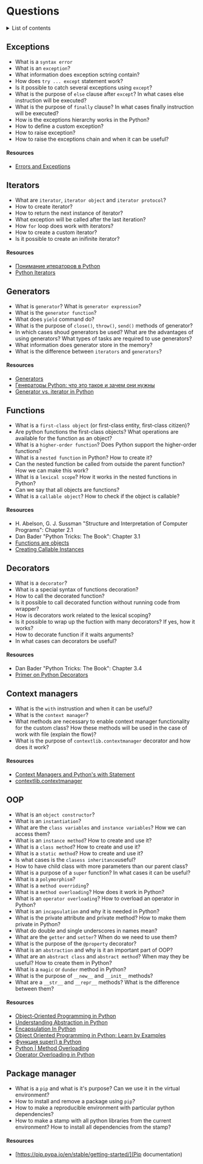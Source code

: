 # Questions

<details>
<summary>List of contents</summary>

- [Errors and exceptions](#exceptions)
  - [Resources](#resources)
- [Iterators](#iterators)
  - [Resources](#resources-1)
- [Generators](#generators)
  - [Resources](#resources-2)
- [Functions](#functions)
  - [Resources](#resources-3)
- [Decorators](#decorators)
  - [Resources](#resources-4)
- [Context managers](#context-managers)
  - [Resources](#resources-5)
- [OOP](#oop)
  - [Resources](#resources-6)
- [Package manager](#package-manager)
  - [Resources](#resources-7)

</details>

## Exceptions
- What is a `syntax error`
- What is an `exception`?
- What information does exception sctring contain?
- How does `try ... except` statement work? 
- Is it possible to catch several exceptions using `except`?
- What is the purpose of `else` clause after `except`? In what cases else instruction will be executed?
- What is the purpose of `finally` clause? In what cases finally instruction will be executed?
- How is the exceptions hierarchy works in the Python?
- How to define a custom exception?
- How to raise exception?
- How to raise the exceptions chain and when it can be useful?

#### Resources
- [Errors and Exceptions](https://docs.python.org/3/tutorial/errors.html)


## Iterators
- What are `iterator`, `iterator object` and `iterator protocol`?
- How to create iterator? 
- How to return the next instance of iterator?
- What exception will be called after the last iteration?
- How `for` loop does work with iterators?
- How to create a custom iterator?
- Is it possible to create an inifinite iterator?

#### Resources
- [Понимание итераторов в Python](https://habr.com/ru/articles/488112/)
- [Python Iterators](https://www.programiz.com/python-programming/iterator)


## Generators
- What is `generator`? What is `generator expression`?
- What is the `generator function`?
- What does `yield` command do?
- What is the purpose of `close()`, `throw()`, `send()` methods of generator?
- In which cases shoud generators be used? What are the advantages of using generators? What types of tasks are required to use generators?
- What information does generator store in the memory?
- What is the difference between `iterators` and `generators`?

#### Resources
- [Generators](https://wiki.python.org/moin/Generators)
- [Генераторы Python: что это такое и зачем они нужны](https://skillbox.ru/media/code/generatory_python_chto_eto_takoe_i_zachem_oni_nuzhny/)
- [Generator vs. iterator in Python](https://www.educative.io/answers/generator-vs-iterator-in-python)


## Functions
- What is a `first-class object` (or first-class entity, first-class citizen)?
- Are python functions the first-class objects? What operations are available for the function as an object?
- What is a `higher-order function`? Does Python support the higher-order functions?
- What is a `nested function` in Python? How to create it?
- Can the nested function be called from outside the parent function? How we can make this work?
- What is a `lexical scope`? How it works in the nested functions in Python?
- Can we say that all objects are functions?
- What is a `callable object`? How to check if the object is callable?

#### Resources
- H. Abelson, G. J. Sussman "Structure and Interpretation of Computer Programs": Chapter 2.1
- Dan Bader "Python Tricks: The Book": Chapter 3.1
- [Functions are objects](https://matthew-brett.github.io/teaching/functions_are_objects.html)
- [Creating Callable Instances](https://realpython.com/python-callable-instances/)


## Decorators
- What is a `decorator`?
- What is a special syntax of functions decoration?
- How to call the decorated function?
- Is it possible to call decorated function without running code from wrapper?
- How is decorators work related to the lexical scoping?
- Is it possible to wrap up the fuction with many decorators? If yes, how it works?
- How to decorate function if it waits arguments?
- In what cases can decorators be useful?

#### Resources
- Dan Bader "Python Tricks: The Book": Chapter 3.4
- [Primer on Python Decorators](https://realpython.com/primer-on-python-decorators/)


## Context managers
- What is the `with` instrustion and when it can be useful?
- What is the `context manager`?
- What methods are necessary to enable context manager functionality for the custom class? How these methods will be used in the case of work with file (explain the flow)?
- What is the purpose of `contextlib.contextmanager` decorator and how does it work?

#### Resources
- [Context Managers and Python's with Statement](https://realpython.com/python-with-statement/)
- [contextlib.contextmanager](https://docs.python.org/3/library/contextlib.html#contextlib.contextmanager)


## OOP
- What is an `object constructor`?
- What is an `instantiation`?
- What are the `class variables` and `instance variables`? How we can access them?
- What is an `instance method`? How to create and use it?
- What is a `class method`? How to create and use it?
- What is a `static method`? How to create and use it?
- Is what cases is the `clasess inheritance`useful?
- How to have child class with more parameters than our parent class?
- What is a purpose of a `super` function? In what cases it can be useful? 
- What is a `polymorphism`?
- What is a `method overriding`?
- What is a `method overloading`? How does it work in Python?
- What is an `operator overloading`? How to overload an operator in Python?
- What is an `incapsulation` and why it is needed in Python?
- What is the private attribute and private method? How to make them private in Python?
- What do double and single underscores in names mean?
- What are the `getter` and `setter`? When do we need to use them?
- What is the purpose of the `@property` decorator?
- What is an `abstraction` and why is it an important part of OOP?
- What are an `abstract class` and `abstract method`? When may they be useful? How to create them in Python?
- What is a `magic` or `dunder` method in Python?
- What is the purpose of `__new__` and `__init__` methods?
- What are a `__str__` and `__repr__` methods? What is the difference between them?

#### Resources
- [Object-Oriented Programming in Python](https://www.askpython.com/python/oops/object-oriented-programming-python)
- [Understanding Abstraction in Python](https://www.askpython.com/python/oops/abstraction-in-python)
- [Encapsulation In Python](https://www.askpython.com/python/oops/encapsulation-in-python)
- [Object Oriented Programming in Python: Learn by Examples](https://www.listendata.com/2019/08/python-object-oriented-programming.html)
- [Функция super() в Python](https://docs-python.ru/tutorial/vstroennye-funktsii-interpretatora-python/funktsija-super/)
- [Python | Method Overloading](https://www.geeksforgeeks.org/python-method-overloading/)
- [Operator Overloading in Python](https://www.askpython.com/python/operator-overloading-in-python)

## Package manager
- What is a `pip` and what is it's purpose? Can we use it in the virtual environment?
- How to install and remove a package using `pip`?
- How to make a reproducible environment with particular python dependencies?
- How to make a stamp with all python libraries from the current environment? How to install all dependencies from the stamp?

#### Resources
- [https://pip.pypa.io/en/stable/getting-started/](Pip documentation)
